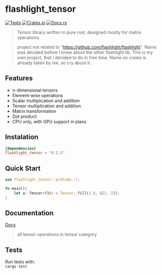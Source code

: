# flashlight_tensor

[![Tests](https://github.com/Bejmach/flashlight_tensor/actions/workflows/rust.yml/badge.svg?event=push)](https://github.com/Bejmach/flashlight_tensor/actions/workflows/rust.yml)
[![Crates.io](https://img.shields.io/crates/v/flashlight_tensor.svg)](https://crates.io/crates/flashlight_tensor)
[![Docs.rs](https://docs.rs/flashlight_tensor/badge.svg)](https://docs.rs/flashlight_tensor)

> Tensor library written in pure rust, designed mostly for matrix operations  

> project not related to "https://github.com/flashlight/flashlight". Name was decided before I knew about the other flashlight lib. This is my own project, that I decided to do in free time. Name on crates is already taken by me, so cry about it.

## Features
- n-dimensional tensors
- Element-wise operations
- Scalar multiplication and addition
- Tensor multiplication and addition
- Matrix transformation
- Dot product
- CPU only, with GPU support in plans

## Instalation
```toml
[dependencies]
flashlight_tensor = "0.2.2"
```

## Quick Start
```rust
use flashlight_tensor::prelude::*;

fn main(){
    let a: Tensor<f32> = Tensor::fill(1.0, &[2, 2]);
}
```

## Documentation

[Docs](https://docs.rs/flashlight_tensor/0.2.0/flashlight_tensor/)  

> all tensor operations in tensor category

## Tests
Run tests with:  
``cargo test``
